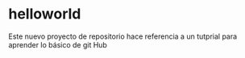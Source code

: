 # helloworld
Este nuevo proyecto de repositorio hace referencia a un tutprial para aprender lo básico de git Hub
